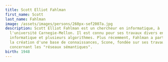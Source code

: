 ```yaml
---
title: Scott Elliot Fahlman
first_name: Scott
last_name: Fahlman
image: /assets/images/persons/260px-sef2007a.jpg
description: Scott Elliot Fahlman est un chercheur en informatique, à
  l'université Carnegie-Mellon. Il est connu pour ses travaux divers en
  informatique et plusieurs algorithmes. Plus récemment, Fahlman a participé à
  la création d'une base de connaissances, Scone, fondée sur ses travaux
  concernant les "réseaux sémantiques".
birth: 1948
---
```

